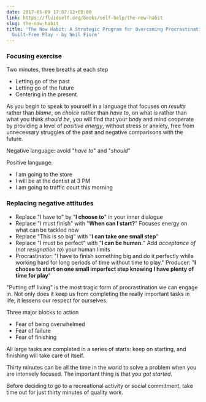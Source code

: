 ```yaml
---
date: 2017-05-09 17:07:12+00:00
link: https://fluidself.org/books/self-help/the-now-habit
slug: the-now-habit
title: 'The Now Habit: A Strategic Program for Overcoming Procrastination and Enjoying
  Guilt-Free Play - by Neil Fiore'
---
```


### Focusing exercise

Two minutes, three breaths at each step

- Letting go of the past
- Letting go of the future
- Centering in the present

As you begin to speak to yourself in a language that focuses on _results_ rather than _blame_, on _choice_ rather than _have to_, on what _is_ rather than what you think _should be_, you will find that your body and mind cooperate by providing a level of _positive energy_, without stress or anxiety, free from unnecessary struggles of the past and negative comparisons with the future.

Negative language: avoid "_have to_" and "_should_"

Positive language:

- I am going to the store
- I will be at the dentist at 3 PM
- I am going to traffic court this morning

### Replacing negative attitudes

- Replace "I have to" by "**I choose to**" in your inner dialogue
- Replace "I must finish" with "**When can I start?**" Focuses energy on what can be tackled now
- Replace "This is so big" with "**I can take one small step**"
- Replace "I must be perfect" with "**I can be human.**" Add _acceptance of_ (not _resignation to_) your human limits
- Procrastinator: "I have to finish something big and do it perfectly while working hard for long periods of time without time to play." Producer: "**I choose to start on one small imperfect step knowing I have plenty of time for play**"

"Putting off living" is the most tragic form of procrastination we can engage in. Not only does it keep us from completing the really important tasks in life, it lessens our respect for ourselves.

Three major blocks to action

- Fear of being overwhelmed
- Fear of failure
- Fear of finishing

All large tasks are completed in a series of starts: keep on starting, and finishing will take care of itself.

Thirty minutes can be all the time in the world to solve a problem when you are intensely focused. The important thing is that _you got started_.

Before deciding to go to a recreational activity or social commitment, take time out for just thirty minutes of quality work.
